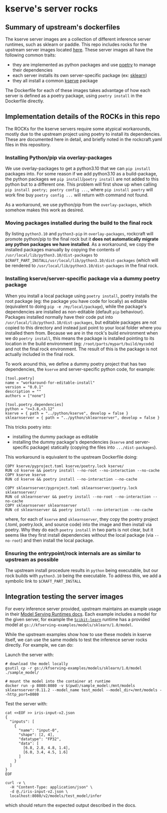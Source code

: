 # kserve's server rocks

## Summary of upstream's dockerfiles

The kserve server images are a collection of different inference server runtimes, such as sklearn or paddle.  This repo includes rocks for the upstream server images located [here](https://github.com/kserve/kserve/tree/master/python).  These server images all have the following common traits:

* they are implemented as python packages and use [poetry](https://python-poetry.org/) to manage their dependencies
* each server installs its own server-specific package (ex: [sklearn](https://github.com/kserve/kserve/tree/master/python/sklearnserver))
* they all install a common [kserve](https://github.com/kserve/kserve/tree/master/python/kserve) package

The Dockerfile for each of these images takes advantage of how each server is defined as a poetry package, using `poetry install` in the Dockerfile directly.

## Implementation details of the ROCKs in this repo

The ROCKs for the kserve servers require some atypical workarounds, mostly due to the upstream project using poetry to install its dependencies.  These are documented here in detail, and briefly noted in the rockcraft.yaml files in this repository.

### Installing Python/pip via overlay-packages

We use overlay-packages to get a python3.10 that we can `pip install` packages into.  For some reason if we add python3.10 as a build-package, the python packages we `pip install`/`poetry install` are not added to this python but to a different one.  This problem will first show up when calling `pip install poetry; poetry config ...`, where `pip install poetry` will work fine buy `poetry config ...` will return with command not found.  

As a workaround, we use python/pip from the `overlay-packages`, which somehow makes this work as desired.

### Moving packages installed during the build to the final rock

By listing `python3.10` and `python3-pip` in `overlay-packages`, rockcraft will promote python/pip to the final rock but it **does not automatically migrate any python packages we have installed**.  As a workaround, we copy the installed packages manually by copying the contents of `/usr/local/lib/python3.10/dist-packages` to `$CRAFT_PART_INSTALL/usr/local/lib/python3.10/dist-packages` (which will be rendered to `/usr/local/lib/python3.10/dist-packages` in the final rock.


### Installing kserve/server-specific package via a dummy poetry package

When you install a local package using `poetry install`, poetry installs the root package (eg: the package you have code for locally) as editable (equivalent to doing `pip -e /my/local/package`), while the package's dependencies are installed as non-editable (default `pip` behaviour).  Packages installed normally have their code put into `/usr/local/lib/python3.10/dist-packages`, but editable packages are not copied to this directory and instead just point to your local folder where you installed them from.  Because we are in the rock's build environment when we do `poetry install`, this means the package is installed pointing to its location in the build environment (eg: `/root/parts/mypart/build/mycode`) and not the final rock environment.  The result of this is the package is not actually included in the final rock.  

To work around this, we define a dummy poetry project that has two dependencies, the `kserve` and server-specific python code, for example:

```
[tool.poetry]
name = "workaround-for-editable-install"
version = "0.0.1"
description = ""
authors = ["none"]

[tool.poetry.dependencies]
python = ">=3.8,<3.12"
kserve = { path = "../python/kserve", develop = false }
sklearnserver = { path = "../python/sklearnserver", develop = false }
```

This tricks poetry into:
* installing the dummy package as editable
* installing the dummy package's dependencies (`kserve` and server-specific package) statically (copying the files into `.../dist-packages`).  

This workaround is equivalent to the upstream Dockerfile doing:

```
COPY kserve/pyproject.toml kserve/poetry.lock kserve/
RUN cd kserve && poetry install --no-root --no-interaction --no-cache
COPY kserve kserve
RUN cd kserve && poetry install --no-interaction --no-cache

COPY sklearnserver/pyproject.toml sklearnserver/poetry.lock sklearnserver/
RUN cd sklearnserver && poetry install --no-root --no-interaction --no-cache
COPY sklearnserver sklearnserver
RUN cd sklearnserver && poetry install --no-interaction --no-cache
```

where, for each of `kserve` and `sklearnserver`, they copy the poetry project (.toml, poetry.lock, and source code) into the image and then install via poetry.  Why they do each `poetry install` in two parts is not clear, but it seems like they first install dependencies without the local package (via `--no-root`) and then install the local package.  

### Ensuring the entrypoint/rock internals are as similar to upstream as possible

The upstream install procedure results in `python` being executable, but our rock builds with `python3.10` being the executable.  To address this, we add a symbolic link to `$CRAFT_PART_INSTALL`

## Integration testing the server images

For every inference server provided, upstream maintains an example usage in their [Model Serving Runtimes docs](https://kserve.github.io/website/master/modelserving/v1beta1/serving_runtime/).  Each example includes a model for the given server, for example the [`Scikit-learn`](https://kserve.github.io/website/master/modelserving/v1beta1/sklearn/v2/#deploy-the-model-with-rest-endpoint-through-inferenceservice/) runtime has a provided model at `gs://kfserving-examples/models/sklearn/1.0/model`.  

While the upstream examples show how to use these models in kserve itself, we can use the same models to test the inference server rocks directly.  For example, we can do:

Launch the server with:
```
# download the model locally
gsutil cp -r gs://kfserving-examples/models/sklearn/1.0/model ./sample_model/

# mount the model into the container at runtime
docker run -p 8080:8080 -v $(pwd)/sample_model:/mnt/models sklearnserver:0.11.2 --model_name test_model --model_dir=/mnt/models --http_port=8080

```

Test the server with:
```
cat <<EOF >> iris-input-v2.json
{
  "inputs": [
    {
      "name": "input-0",
      "shape": [2, 4],
      "datatype": "FP32",
      "data": [
        [6.8, 2.8, 4.8, 1.4],
        [6.0, 3.4, 4.5, 1.6]
      ]
    }
  ]
}
EOF

curl -v \
  -H "Content-Type: application/json" \
  -d @./iris-input-v2.json \
  localhost:8080/v2/models/test_model/infer
```

which should return the expected output described in the docs.  
